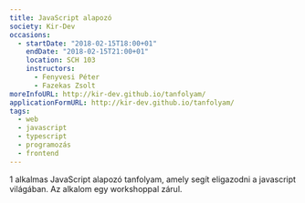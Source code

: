 ```yaml
---
title: JavaScript alapozó
society: Kir-Dev
occasions:
  - startDate: "2018-02-15T18:00+01"
    endDate: "2018-02-15T21:00+01"
    location: SCH 103
    instructors:
      - Fenyvesi Péter
      - Fazekas Zsolt
moreInfoURL: http://kir-dev.github.io/tanfolyam/
applicationFormURL: http://kir-dev.github.io/tanfolyam/
tags:
  - web
  - javascript
  - typescript
  - programozás
  - frontend
---
```


1 alkalmas JavaScript alapozó tanfolyam, amely segít eligazodni a javascript világában. Az alkalom egy workshoppal zárul.


